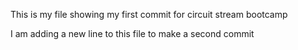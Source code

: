 This is my file showing my first commit for circuit stream bootcamp

I am adding a new line to this file to make a second commit